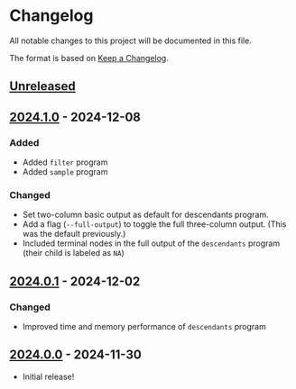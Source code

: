 # Changelog

All notable changes to this project will be documented in this file.

The format is based on [Keep a Changelog](https://keepachangelog.com/en/1.1.0/).

## [Unreleased]

## [2024.1.0] - 2024-12-08

### Added

- Added `filter` program
- Added `sample` program

### Changed

- Set two-column basic output as default for descendants program.
- Add a flag (`--full-output`) to toggle the full three-column output. (This was the default previously.)
- Included terminal nodes in the full output of the `descendants` program (their child is labeled as `NA`)

## [2024.0.1] - 2024-12-02

### Changed

- Improved time and memory performance of `descendants` program

## [2024.0.0] - 2024-11-30

- Initial release!

[Unreleased]: https://github.com/mooreryan/gleam_qcheck/compare/2024.1.0...HEAD
[2024.1.0]: https://github.com/mooreryan/gleam_qcheck/releases/tag/2024.1.0
[2024.0.1]: https://github.com/mooreryan/gleam_qcheck/releases/tag/2024.0.1
[2024.0.0]: https://github.com/mooreryan/gleam_qcheck/releases/tag/2024.0.0
